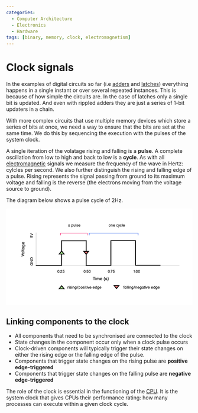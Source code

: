 ```yaml
---
categories:
  - Computer Architecture
  - Electronics
  - Hardware
tags: [binary, memory, clock, electromagnetism]
---
```


# Clock signals

In the examples of digital circuits so far (i.e
[adders](/Electronics_and_Hardware/Digital_circuits/Half_adder_and_full_adder.md)
and [latches](/Electronics_and_Hardware/Digital_circuits/Latches.md)) everything
happens in a single instant or over several repeated instances. This is because
of how simple the circuits are. In the case of latches only a single bit is
updated. And even with rippled adders they are just a series of 1-bit updaters
in a chain.

With more complex circuits that use multiple memory devices which store a series
of bits at once, we need a way to ensure that the bits are set at the same time.
We do this by sequencing the execution with the pulses of the system clock.

A single iteration of the volatage rising and falling is a **pulse**. A complete
oscillation from low to high and back to low is a **cycle**. As with all
[electromagnetic](/Electronics_and_Hardware/Physics_of_electricity/Electromagnetism.md)
signals we measure the frequency of the wave in Hertz: cylcles per second. We
also further distinguish the rising and falling edge of a pulse. Rising
represents the signal passing from ground to its maximum voltage and falling is
the reverse (the electrons moving from the voltage source to ground).

The diagram below shows a pulse cycle of 2Hz.

![](/img/clock_pulses.png)

## Linking components to the clock

- All components that need to be synchronised are connected to the clock
- State changes in the component occur only when a clock pulse occurs
- Clock-driven components will typically trigger their state changes on either
  the rising edge or the falling edge of the pulse.
- Components that trigger state changes on the rising pulse are **positive
  edge-triggered**
- Components that trigger state changes on the falling pulse are **negative
  edge-triggered**

The role of the clock is essential in the functioning of the
[CPU](/Computer_Architecture/CPU/CPU_architecture.md#the-system-clock). It is
the system clock that gives CPUs their performance rating: how many processes
can execute within a given clock cycle.

